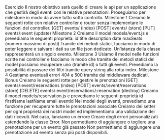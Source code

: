 Esercizio
Il nostro obiettivo sarà quello di creare le api per un applicazione che gestirà degli eventi con le relative prenotazioni. Proseguiamo per milestone in modo da avere tutto sotto controllo.
Milestone 1
Creiamo le seguenti rotte con relativo controller e router senza implementare le funzioni del controller.
[GET] events/ (index)
[POST] events/ (store)
[PUT] events/:event (update)
Milestone 2
Creiamo il model models/event.js e prevediamo le seguenti proprietà:
id
title
description
date
maxSeats (numero massimo di posti)
Tramite dei metodi statici, facciamo in modo di poter leggere e salvare i dati su un file json dedicato.
Un’istanza della classe rappresenterà un singolo evento.
Milestone 3
Usiamo il model nelle funzioni scritte nei controller e facciamo in modo che tramite dei metodi statici del model possiamo recuperare uno (tramite id) o tutti gli eventi.
Prevediamo la possibilità di passare dei filtri tramite query string alla rotta index.
Milestone 4
Gestiamo eventuali errori 404 e 500 tramite dei middleware dedicati.
Bonus
Creiamo le seguenti rotte per gestire le prenotazioni
[GET] events/:event/reservations (index)
[POST] events/:event/reservations (store)
[DELETE] events/:event/reservations/:reservation (destroy)
Creiamo il model models/reservation.js e prevediamo le seguenti proprietà
id
firstName
lastName
email
eventId
Nel model degli eventi, prevediamo una funzione per recuperare tutte le prenotazioni associate
Creiamo dei setter per ogni proprietà dei nostri model ed implementiamo una validazione dei dati ricevuti. Nel caso, lanciamo un errore
Creare degli errori personalizzati estendendo la classe Error.
Non permettiamo di aggiungere o togliere una prenotazione per un evento già passato
Non permettiamo di aggiungere una prenotazione ad evento senza più posti disponibili.